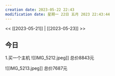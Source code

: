 ```yaml
---
creation date: 2023-05-22 22:43
modification date: 星期一 22日 五月 2023 22:43:44
---
```

<< [[2023-05-21]] | [[2023-05-23]] >>

## 今日

1.买一个主机
![[IMG_5212.jpeg]]
总价8843元

![[IMG_5213.jpeg]]
总价7687元